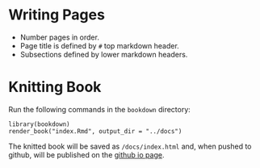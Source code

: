 # Writing Pages
- Number pages in order. 
- Page title is defined by `#` top markdown header.
- Subsections defined by lower markdown headers.

# Knitting Book
Run the following commands in the `bookdown` directory:

```
library(bookdown)
render_book("index.Rmd", output_dir = "../docs")
```

The knitted book will be saved as `/docs/index.html` and, when pushed to github, will be published on the [github io page](https://jennalandy.github.io/stat400_database_tutorials/).